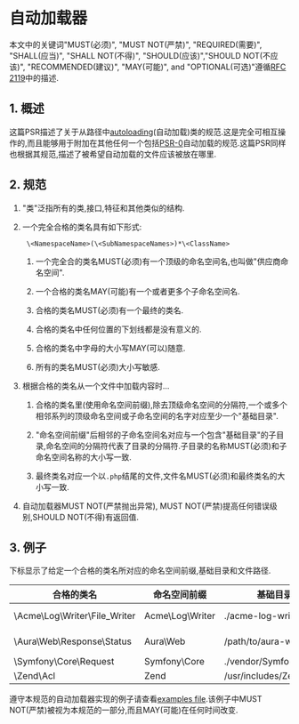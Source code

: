 # 自动加载器

本文中的关键词"MUST(必须)", "MUST NOT(严禁)", "REQUIRED(需要)", "SHALL(应当)", "SHALL NOT(不得)", "SHOULD(应该)","SHOULD NOT(不应该)", "RECOMMENDED(建议)", "MAY(可能)", and "OPTIONAL(可选)"遵循[RFC 2119](http://tools.ietf.org/html/rfc2119)中的描述.


## 1. 概述

这篇PSR描述了关于从路径中[autoloading][](自动加载)类的规范.这是完全可相互操作的,而且能够用于附加在其他任何一个包括[PSR-0][]自动加载的规范.这篇PSR同样也根据其规范,描述了被希望自动加载的文件应该被放在哪里.


## 2. 规范

1. "类"泛指所有的类,接口,特征和其他类似的结构.

2. 一个完全合格的类名具有如下形式:

        \<NamespaceName>(\<SubNamespaceNames>)*\<ClassName>

    1. 一个完全合的类名MUST(必须)有一个顶级的命名空间名,也叫做"供应商命名空间".

    2. 一个合格的类名MAY(可能)有一个或者更多个子命名空间名.

    3. 合格的类名MUST(必须)有一个最终的类名.

    4. 合格的类名中任何位置的下划线都是没有意义的.

    5. 合格的类名中字母的大小写MAY(可以)随意.

    6. 所有的类名MUST(必须)大小写敏感.

3. 根据合格的类名从一个文件中加载内容时...

    1. 合格的类名里(使用命名空间前缀),除去顶级命名空间的分隔符,一个或多个相邻系列的顶级命名空间或子命名空间的名字对应至少一个"基础目录".

    2. "命名空间前缀"后相邻的子命名空间名对应与一个包含"基础目录"的子目录,命名空间的分隔符代表了目录的分隔符.子目录的名称MUST(必须)和子命名空间名称的大小写一致.
 
    3. 最终类名对应一个以`.php`结尾的文件,文件名MUST(必须)和最终类名的大小写一致.

4. 自动加载器MUST NOT(严禁抛出异常), MUST NOT(严禁)提高任何错误级别,SHOULD NOT(不得)有返回值.


## 3. 例子

下标显示了给定一个合格的类名所对应的命名空间前缀,基础目录和文件路径.

| 合格的类名                    | 命名空间前缀       | 基础目录                 | 最终的文件路径
| ----------------------------- |--------------------|--------------------------|-------------------------------------------
| \Acme\Log\Writer\File_Writer  | Acme\Log\Writer    | ./acme-log-writer/lib/   | ./acme-log-writer/lib/File_Writer.php
| \Aura\Web\Response\Status     | Aura\Web           | /path/to/aura-web/src/   | /path/to/aura-web/src/Response/Status.php
| \Symfony\Core\Request         | Symfony\Core       | ./vendor/Symfony/Core/   | ./vendor/Symfony/Core/Request.php
| \Zend\Acl                     | Zend               | /usr/includes/Zend/      | /usr/includes/Zend/Acl.php

遵守本规范的自动加载器实现的例子请查看[examples file][].该例子中MUST NOT(严禁)被视为本规范的一部分,而且MAY(可能)在任何时间改变.

[autoloading]: http://php.net/autoload
[PSR-0]: PSR-0.md
[examples file]: https://github.com/php-fig/fig-standards/blob/master/accepted/PSR-4-autoloader-examples.md